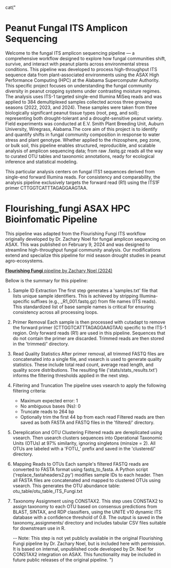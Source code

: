 cat("
# Peanut Fungal ITS Amplicon Sequencing

Welcome to the fungal ITS amplicon sequencing pipeline — a comprehensive workflow designed to explore how fungal
communities shift, survive, and interact with peanut plants across environmental stress conditions. This pipeline 
was developed to process high-throughput ITS sequence data from plant-associated environments using the ASAX High
Performance Computing (HPC) at the Alabama Supercomputer Authority. This specific project focuses on understanding
the fungal community diversity in peanut cropping systems under contrasting moisture regimes. The analysis uses 
ITS-1 targeted single-end Illumina MiSeq reads and was applied to 384 demultiplexed samples collected across three
growing seasons (2022, 2023, and 2024). These samples were taken from three biologically significant peanut tissue
types (root, peg, and soil); representing both drought-tolerant and a drought-sensitive peanut variety. Field experiments
was conducted at E.V. Smith Plant Breeding Unit, Auburn University, Wiregrass, Alabama.The core aim of this project 
is to identify and quantify shifts in fungal community composition in response to water stress and plant genotype.
Whether applied to the rhizosphere, peg zone, or bulk soil, this pipeline enables structured, reproducible, and scalable
analysis of amplicon sequencing data; from raw .fastq.gz reads all the way to curated OTU tables and taxonomic annotations,
ready for ecological inference and statistical modeling.

This particular analysis centers on fungal ITS1 sequences derived from single-end forward Illumina reads. For consistency
and comparability, the analysis pipeline exclusively targets the forward read (R1) using the ITS1F primer CTTGGTCATTTAGAGGAAGTAA.


# Flourishing_fungi ASAX HPC Bioinfomatic Pipeline

This pipeline was adapted from the Flourishing Fungi ITS workflow originally developed by Dr. Zachary Noel for fungal amplicon
sequencing on ASAX. This was published on February 9, 2024 and was designed to streamline high-throughput fungal community 
analysis. Our modifications extend and specialize this pipeline for mid season drought studies in peanut agro-ecosystems.


[**Flourishing Fungi** pipeline by Zachary Noel (2024)](https://zenodo.org/doi/10.5281/zenodo.10655178)

Bellow is the summary for this pipeline:

1. Sample ID Extraction
   The first step generates a 'samples.txt' file that lists unique sample identifiers.
   This is achieved by stripping Illumina-specific suffixes (e.g., _R1_001.fastq.gz) from
   file names (ITS reads). This standardized list of base sample names is critical for ensuring
   consistency across all processing loops.

2. Primer Removal
   Each sample is then processed with cutadapt to remove the forward primer
   (CTTGGTCATTTAGAGGAAGTAA) specific to the ITS-1 region. Only forward reads (R1) are used
   in this pipeline. Sequences that do not contain the primer are discarded. Trimmed reads
   are then stored in the 'trimmed/' directory.

3. Read Quality Statistics
   After primer removal, all trimmed FASTQ files are concatenated into a single file, and
   vsearch is used to generate quality statistics. These include total read count, average
   read length, and quality score distributions. The resulting file ('stats/stats_results.txt')
   informs the filtering thresholds applied in the next step.

4. Filtering and Truncation
   The pipeline uses vsearch to apply the following filtering criteria:
   - Maximum expected error: 1
   - No ambiguous bases (Ns): 0
   - Truncate reads to 264 bp
   - Optionally trim the first 44 bp from each read
   Filtered reads are then saved as both FASTA and FASTQ files in the 'filtered/' directory.

5. Dereplication and OTU Clustering
   Filtered reads are dereplicated using vsearch. Then usearch clusters sequences into
   Operational Taxonomic Units (OTUs) at 97% similarity, ignoring singletons (minsize = 2).
   All OTUs are labeled with a 'FOTU_' prefix and saved in the 'clustered/' directory.

6. Mapping Reads to OTUs
   Each sample's filtered FASTQ reads are converted to FASTA format using fastq_to_fasta.
   A Python script ('replace_fastaheaders2.py') modifies sample IDs to each header. Then all
   FASTA files are concatenated and mapped to clustered OTUs using vsearch. This generates
   the OTU abundance table:
     otu_table/otu_table_ITS_Fungi.txt

7. Taxonomy Assignment using CONSTAX2. 
   This step uses CONSTAX2 to assign taxonomy to each OTU based on consensus predictions from
   BLAST, SINTAX, and RDP classifiers, using the UNITE v10 dynamic ITS database with a confidence
   threshold of 0.8. The output is saved in the taxonomy_assignments/ directory and includes
   tabular CSV files suitable for downstream use in R. 
   
   -- Note: This step is not yet publicly available in the original Flourishing Fungi pipeline
   by Dr. Zachary Noel, but is included here with permission. It is based on internal, unpublished
   code developed by Dr. Noel for CONSTAX2 integration on ASAX. This functionality may be included
   in future public releases of the original pipeline.
")
